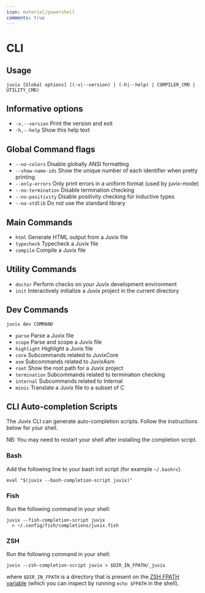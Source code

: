 ```yaml
---
icon: material/powershell
comments: true
---
```


# CLI

## Usage

```shell
juvix [Global options] ((-v|--version) | (-h|--help) | COMPILER_CMD | UTILITY_CMD)
```

## Informative options

- `-v,--version` Print the version and exit
- `-h,--help` Show this help text

## Global Command flags

- `--no-colors` Disable globally ANSI formatting
- `--show-name-ids` Show the unique number of each identifier when
  pretty printing
- `--only-errors` Only print errors in a uniform format (used by
  juvix-mode)
- `--no-termination` Disable termination checking
- `--no-positivity` Disable positivity checking for inductive types
- `--no-stdlib` Do not use the standard library

## Main Commands

- `html` Generate HTML output from a Juvix file
- `typecheck` Typecheck a Juvix file
- `compile` Compile a Juvix file

## Utility Commands

- `doctor` Perform checks on your Juvix development environment
- `init` Interactively initialize a Juvix project in the current
  directory

## Dev Commands

```shell
juvix dev COMMAND
```

- `parse` Parse a Juvix file
- `scope` Parse and scope a Juvix file
- `highlight` Highlight a Juvix file
- `core` Subcommands related to JuvixCore
- `asm` Subcommands related to JuvixAsm
- `root` Show the root path for a Juvix project
- `termination` Subcommands related to termination checking
- `internal` Subcommands related to Internal
- `minic` Translate a Juvix file to a subset of C

## CLI Auto-completion Scripts

The Juvix CLI can generate auto-completion scripts. Follow the
instructions below for your shell.

NB: You may need to restart your shell after installing the completion
script.

### Bash

Add the following line to your bash init script (for example
`~/.bashrc`).

```shell
eval "$(juvix --bash-completion-script juvix)"
```

### Fish

Run the following command in your shell:

```shell
juvix --fish-completion-script juvix
  > ~/.config/fish/completions/juvix.fish
```

### ZSH

Run the following command in your shell:

```shell
juvix --zsh-completion-script juvix > $DIR_IN_FPATH/_juvix
```

where `$DIR_IN_FPATH` is a directory that is present on the [ZSH FPATH
variable](https://zsh.sourceforge.io/Doc/Release/Functions.html) (which
you can inspect by running `echo $FPATH` in the shell).
